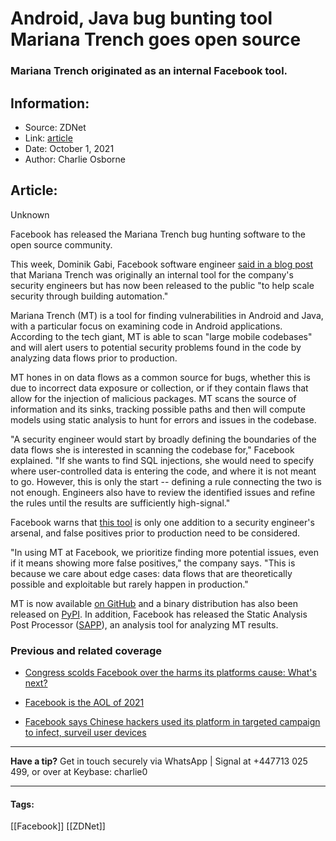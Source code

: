 # Android, Java bug bunting tool Mariana Trench goes open source
### Mariana Trench originated as an internal Facebook tool.

## Information:
+ Source: ZDNet
+ Link: [article](https://www.zdnet.com/article/android-java-bug-bunting-tool-mariana-trench-becomes-open-source/)
+ Date: October 1, 2021
+ Author: Charlie Osborne


## Article:
Unknown

Facebook has released the Mariana Trench bug hunting software to the open source community.


This week, Dominik Gabi, Facebook software engineer [said in a blog post](https://engineering.fb.com/2021/09/29/security/mariana-trench/) that Mariana Trench was originally an internal tool for the company's security engineers but has now been released to the public "to help scale security through building automation." 

Mariana Trench (MT) is a tool for finding vulnerabilities in Android and Java, with a particular focus on examining code in Android applications. According to the tech giant, MT is able to scan "large mobile codebases" and will alert users to potential security problems found in the code by analyzing data flows prior to production.  

MT hones in on data flows as a common source for bugs, whether this is due to incorrect data exposure or collection, or if they contain flaws that allow for the injection of malicious packages. MT scans the source of information and its sinks, tracking possible paths and then will compute models using static analysis to hunt for errors and issues in the codebase. 

"A security engineer would start by broadly defining the boundaries of the data flows she is interested in scanning the codebase for," Facebook explained. "If she wants to find SQL injections, she would need to specify where user-controlled data is entering the code, and where it is not meant to go. However, this is only the start -- defining a rule connecting the two is not enough. Engineers also have to review the identified issues and refine the rules until the results are sufficiently high-signal." 

Facebook warns that [this tool](https://mariana-tren.ch/docs/getting-started/) is only one addition to a security engineer's arsenal, and false positives prior to production need to be considered.  

"In using MT at Facebook, we prioritize finding more potential issues, even if it means showing more false positives," the company says. "This is because we care about edge cases: data flows that are theoretically possible and exploitable but rarely happen in production." 






MT is now available [on GitHub](https://github.com/facebook/mariana-trench/) and a binary distribution has also been released on [PyPI](https://pypi.org/project/mariana-trench/). In addition, Facebook has released the Static Analysis Post Processor ([SAPP](https://github.com/facebook/sapp)), an analysis tool for analyzing MT results.  

###  Previous and related coverage

* [Congress scolds Facebook over the harms its platforms cause: What's next?](https://www.zdnet.com/article/congress-scolds-facebook-over-the-harms-its-platforms-cause-what-next/)  

* [Facebook is the AOL of 2021](https://www.zdnet.com/article/facebook-is-the-aol-of-2021/)  

* [Facebook says Chinese hackers used its platform in targeted campaign to infect, surveil user devices](https://www.zdnet.com/article/facebook-says-chinese-hackers-used-its-platform-in-targeted-campaign-to-infect-surveil-user-devices/)  




---

**Have a tip?** Get in touch securely via WhatsApp | Signal at +447713 025 499, or over at Keybase: charlie0



---





#### Tags:
[[Facebook]] [[ZDNet]]
